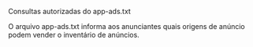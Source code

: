 Consultas autorizadas do app-ads.txt

O arquivo app-ads.txt informa aos anunciantes quais origens de anúncio podem vender o inventário de anúncios. 

